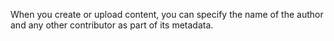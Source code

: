 When you create or upload content, you can specify the name of the author and any other contributor as part of its metadata.
